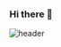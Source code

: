 ### Hi there 👋

![header](https://capsule-render.vercel.app/api?type=waving&text=SEOKHJ%PROFILE&animation=fadeIn&section=header&height=500&fontColor=fff&color=0:000,100:2e2e2e)
